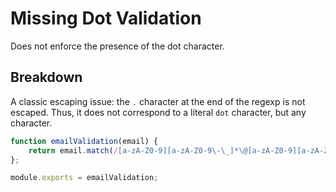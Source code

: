 # Missing Dot Validation

Does not enforce the presence of the dot character.

## Breakdown

A classic escaping issue: the `.` character at the end of the regexp is not escaped. Thus, it does not correspond to a literal `dot` character, but any character.

~~~~JavaScript
function emailValidation(email) {
    return email.match(/[a-zA-Z0-9][a-zA-Z0-9\-\_]*\@[a-zA-Z0-9][a-zA-Z0-9\-\_]*.[a-zA-Z]+/)
};

module.exports = emailValidation;
~~~~

